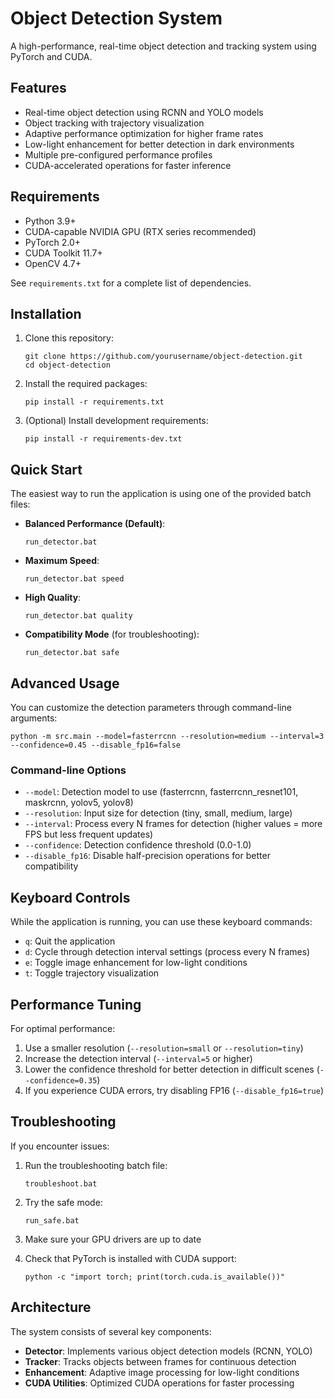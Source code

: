 # Object Detection System

A high-performance, real-time object detection and tracking system using PyTorch and CUDA.

## Features

- Real-time object detection using RCNN and YOLO models
- Object tracking with trajectory visualization
- Adaptive performance optimization for higher frame rates
- Low-light enhancement for better detection in dark environments
- Multiple pre-configured performance profiles
- CUDA-accelerated operations for faster inference

## Requirements

- Python 3.9+
- CUDA-capable NVIDIA GPU (RTX series recommended)
- PyTorch 2.0+
- CUDA Toolkit 11.7+
- OpenCV 4.7+

See `requirements.txt` for a complete list of dependencies.

## Installation

1. Clone this repository:
   ```
   git clone https://github.com/yourusername/object-detection.git
   cd object-detection
   ```

2. Install the required packages:
   ```
   pip install -r requirements.txt
   ```

3. (Optional) Install development requirements:
   ```
   pip install -r requirements-dev.txt
   ```

## Quick Start

The easiest way to run the application is using one of the provided batch files:

- **Balanced Performance (Default)**:
  ```
  run_detector.bat
  ```

- **Maximum Speed**:
  ```
  run_detector.bat speed
  ```

- **High Quality**:
  ```
  run_detector.bat quality
  ```

- **Compatibility Mode** (for troubleshooting):
  ```
  run_detector.bat safe
  ```

## Advanced Usage

You can customize the detection parameters through command-line arguments:

```
python -m src.main --model=fasterrcnn --resolution=medium --interval=3 --confidence=0.45 --disable_fp16=false
```

### Command-line Options

- `--model`: Detection model to use (fasterrcnn, fasterrcnn_resnet101, maskrcnn, yolov5, yolov8)
- `--resolution`: Input size for detection (tiny, small, medium, large)
- `--interval`: Process every N frames for detection (higher values = more FPS but less frequent updates)
- `--confidence`: Detection confidence threshold (0.0-1.0)
- `--disable_fp16`: Disable half-precision operations for better compatibility

## Keyboard Controls

While the application is running, you can use these keyboard commands:

- `q`: Quit the application
- `d`: Cycle through detection interval settings (process every N frames)
- `e`: Toggle image enhancement for low-light conditions
- `t`: Toggle trajectory visualization

## Performance Tuning

For optimal performance:

1. Use a smaller resolution (`--resolution=small` or `--resolution=tiny`)
2. Increase the detection interval (`--interval=5` or higher)
3. Lower the confidence threshold for better detection in difficult scenes (`--confidence=0.35`)
4. If you experience CUDA errors, try disabling FP16 (`--disable_fp16=true`)

## Troubleshooting

If you encounter issues:

1. Run the troubleshooting batch file:
   ```
   troubleshoot.bat
   ```

2. Try the safe mode:
   ```
   run_safe.bat
   ```

3. Make sure your GPU drivers are up to date

4. Check that PyTorch is installed with CUDA support:
   ```
   python -c "import torch; print(torch.cuda.is_available())"
   ```

## Architecture

The system consists of several key components:

- **Detector**: Implements various object detection models (RCNN, YOLO)
- **Tracker**: Tracks objects between frames for continuous detection
- **Enhancement**: Adaptive image processing for low-light conditions
- **CUDA Utilities**: Optimized CUDA operations for faster processing
